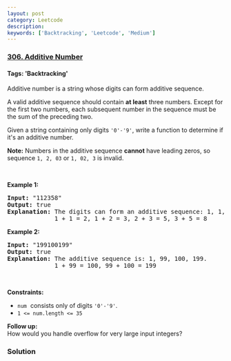 ```yaml
---
layout: post
category: Leetcode
description: 
keywords: ['Backtracking', 'Leetcode', 'Medium']
---
```

### [306. Additive Number](https://leetcode.com/problems/additive-number)

#### Tags: 'Backtracking'

<div class="content__u3I1 question-content__JfgR"><div><p>Additive number is a string whose digits can form additive sequence.</p>
<p>A valid additive sequence should contain <b>at least</b> three numbers. Except for the first two numbers, each subsequent number in the sequence must be the sum of the preceding two.</p>
<p>Given a string containing only digits <code>'0'-'9'</code>, write a function to determine if it's an additive number.</p>
<p><b>Note:</b> Numbers in the additive sequence <b>cannot</b> have leading zeros, so sequence <code>1, 2, 03</code> or <code>1, 02, 3</code> is invalid.</p>
<p> </p>
<p><strong>Example 1:</strong></p>
<pre><strong>Input:</strong> "112358"
<strong>Output:</strong> true
<strong>Explanation:</strong> The digits can form an additive sequence: 1, 1, 2, 3, 5, 8. 
             1 + 1 = 2, 1 + 2 = 3, 2 + 3 = 5, 3 + 5 = 8
</pre>
<p><strong>Example 2:</strong></p>
<pre><strong>Input:</strong> "199100199"
<strong>Output:</strong> true
<strong>Explanation:</strong> The additive sequence is: 1, 99, 100, 199. 
             1 + 99 = 100, 99 + 100 = 199
</pre>
<p> </p>
<p><strong>Constraints:</strong></p>
<ul>
<li><font face="monospace"><code>num</code> </font>consists only of digits <code>'0'-'9'</code>.</li>
<li><code>1 &lt;= num.length &lt;= 35</code></li>
</ul>
<p><b>Follow up:</b><br/>
How would you handle overflow for very large input integers?</p>
</div></div>

### Solution
